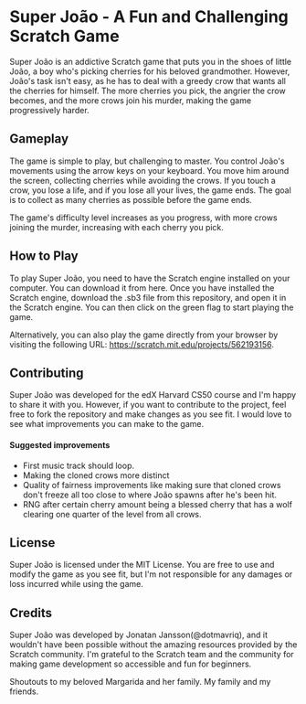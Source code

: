 # Super João - A Fun and Challenging Scratch Game

Super João is an addictive Scratch game that puts you in the shoes of little João, a boy who's picking cherries for his beloved grandmother. However, João's task isn't easy, as he has to deal with a greedy crow that wants all the cherries for himself. The more cherries you pick, the angrier the crow becomes, and the more crows join his murder, making the game progressively harder.

## Gameplay

The game is simple to play, but challenging to master. You control João's movements using the arrow keys on your keyboard. You move him around the screen, collecting cherries while avoiding the crows. If you touch a crow, you lose a life, and if you lose all your lives, the game ends. The goal is to collect as many cherries as possible before the game ends.

The game's difficulty level increases as you progress, with more crows joining the murder, increasing with each cherry you pick.

## How to Play

To play Super João, you need to have the Scratch engine installed on your computer. You can download it from here. Once you have installed the Scratch engine, download the .sb3 file from this repository, and open it in the Scratch engine. You can then click on the green flag to start playing the game.

Alternatively, you can also play the game directly from your browser by visiting the following URL: https://scratch.mit.edu/projects/562193156.

## Contributing

Super João was developed for the edX Harvard CS50 course and I'm happy to share it with you. 
However, if you want to contribute to the project, feel free to fork the repository and make changes as you see fit. 
I would love to see what improvements you can make to the game.

#### Suggested improvements
* First music track should loop.
* Making the cloned crows more distinct
* Quality of fairness improvements like making sure that cloned crows don't freeze all too close to where João spawns after he's been hit.
* RNG after certain cherry amount being a blessed cherry that has a wolf clearing one quarter of the level from all crows.

## License

Super João is licensed under the MIT License. You are free to use and modify the game as you see fit, but I'm not responsible for any damages or loss incurred while using the game.

## Credits

Super João was developed by Jonatan Jansson(@dotmavriq), and it wouldn't have been possible without the amazing resources provided by the Scratch community. 
I'm grateful to the Scratch team and the community for making game development so accessible and fun for beginners. 

Shoutouts to my beloved Margarida and her family. 
My family and my friends.
